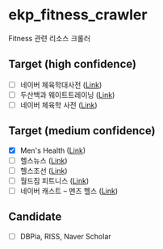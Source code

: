 # ekp_fitness_crawler
Fitness 관련 리소스 크롤러

## Target (high confidence)
- [ ] 네이버 체육학대사전 ([Link](http://terms.naver.com/list.nhn?cid=42876&categoryId=42876))
- [ ] 두산백과 웨이트트레이닝 ([Link](http://terms.naver.com/entry.nhn?docId=1208680&cid=40942&categoryId=31946))
- [ ] 네이버 체육학 사전 ([Link](http://terms.naver.com/list.nhn?cid=42877&categoryId=42877))

## Target (medium confidence)
- [X] Men's Health ([Link](http://menshealth.designhouse.co.kr))
- [ ] 헬스뉴스 ([Link](http://www.dietdaily.co.kr))
- [ ] 헬스조선 ([Link](http://health.chosun.com/diet))
- [ ] 월드짐 피트니스 ([Link](http://www.asiaworldgym.com))
- [ ] 네이버 캐스트 – 멘즈 헬스 ([Link](http://navercast.naver.com/magazine_list.nhn?cid=1495&category_id=1495))

## Candidate
- [ ] DBPia, RISS, Naver Scholar
